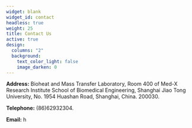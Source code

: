 ```yaml
---
widget: blank
widget_id: contact
headless: true
weight: 25
title: Contact Us
active: true
design:
  columns: "2"
  background:
    text_color_light: false
    image_darken: 0
---
```

**Address:** Bioheat and Mass Transfer Laboratory, Room 400 of Med-X Research Institute School of Biomedical Engineering, Shanghai Jiao Tong University, No. 1954 Huashan Road, Shanghai, China. 200030.

**Telephone:** (86)62932304.

**Email:** h
